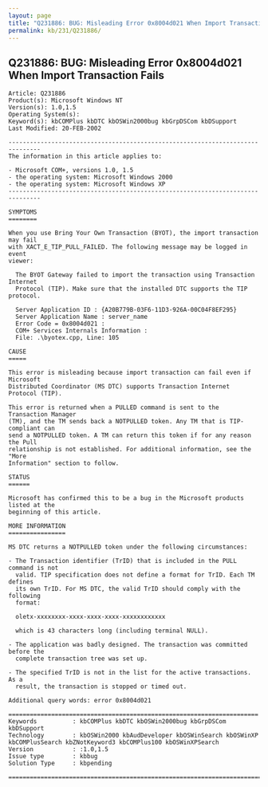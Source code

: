 ```yaml
---
layout: page
title: "Q231886: BUG: Misleading Error 0x8004d021 When Import Transaction Fails"
permalink: kb/231/Q231886/
---
```


## Q231886: BUG: Misleading Error 0x8004d021 When Import Transaction Fails

	Article: Q231886
	Product(s): Microsoft Windows NT
	Version(s): 1.0,1.5
	Operating System(s): 
	Keyword(s): kbCOMPlus kbDTC kbOSWin2000bug kbGrpDSCom kbDSupport
	Last Modified: 20-FEB-2002
	
	-------------------------------------------------------------------------------
	The information in this article applies to:
	
	- Microsoft COM+, versions 1.0, 1.5 
	- the operating system: Microsoft Windows 2000 
	- the operating system: Microsoft Windows XP 
	-------------------------------------------------------------------------------
	
	SYMPTOMS
	========
	
	When you use Bring Your Own Transaction (BYOT), the import transaction may fail
	with XACT_E_TIP_PULL_FAILED. The following message may be logged in event
	viewer:
	
	  The BYOT Gateway failed to import the transaction using Transaction Internet
	  Protocol (TIP). Make sure that the installed DTC supports the TIP protocol.
	
	  Server Application ID : {A20B779B-03F6-11D3-926A-00C04F8EF295}
	  Server Application Name : server_name
	  Error Code = 0x8004d021 :
	  COM+ Services Internals Information :
	  File: .\byotex.cpp, Line: 105
	
	CAUSE
	=====
	
	This error is misleading because import transaction can fail even if Microsoft
	Distributed Coordinator (MS DTC) supports Transaction Internet Protocol (TIP).
	
	This error is returned when a PULLED command is sent to the Transaction Manager
	(TM), and the TM sends back a NOTPULLED token. Any TM that is TIP-compliant can
	send a NOTPULLED token. A TM can return this token if for any reason the Pull
	relationship is not established. For additional information, see the "More
	Information" section to follow.
	
	STATUS
	======
	
	Microsoft has confirmed this to be a bug in the Microsoft products listed at the
	beginning of this article.
	
	MORE INFORMATION
	================
	
	MS DTC returns a NOTPULLED token under the following circumstances:
	
	- The Transaction identifier (TrID) that is included in the PULL command is not
	  valid. TIP specification does not define a format for TrID. Each TM defines
	  its own TrID. For MS DTC, the valid TrID should comply with the following
	  format:
	
	  oletx-xxxxxxxx-xxxx-xxxx-xxxx-xxxxxxxxxxxx
	
	  which is 43 characters long (including terminal NULL).
	
	- The application was badly designed. The transaction was committed before the
	  complete transaction tree was set up.
	
	- The specified TrID is not in the list for the active transactions. As a
	  result, the transaction is stopped or timed out.
	
	Additional query words: error 0x8004d021
	
	======================================================================
	Keywords          : kbCOMPlus kbDTC kbOSWin2000bug kbGrpDSCom kbDSupport 
	Technology        : kbOSWin2000 kbAudDeveloper kbOSWinSearch kbOSWinXP kbCOMPlusSearch kbZNotKeyword3 kbCOMPlus100 kbOSWinXPSearch
	Version           : :1.0,1.5
	Issue type        : kbbug
	Solution Type     : kbpending
	
	=============================================================================
	
